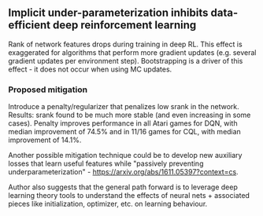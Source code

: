 ## Implicit under-parameterization inhibits data-efficient deep reinforcement learning

Rank of network features drops during training in deep RL. This effect is exaggerated for algorithms that perform more gradient updates (e.g. several gradient updates per environment step). Bootstrapping is a driver of this effect - it does not occur when using MC updates.

### Proposed mitigation
Introduce a penalty/regularizer that penalizes low srank in the network. Results: srank found to be much more stable (and even increasing in some cases). Penalty improves performance in all Atari games for DQN, with median improvement of 74.5% and in 11/16 games for CQL, with median improvement of 14.1%.

Another possible mitigation technique could be to develop new auxiliary losses that learn useful features while "passively preventing underparameterization" - https://arxiv.org/abs/1611.05397?context=cs.

Author also suggests that the general path forward is to leverage deep learning theory tools to understand the effects of neural nets + associated pieces like initialization, optimizer, etc. on learning behaviour.
